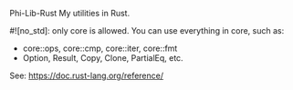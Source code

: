 Phi-Lib-Rust
My utilities in Rust.


#![no_std]: only core is allowed.
You can use everything in core, such as:
- core::ops, core::cmp, core::iter, core::fmt
- Option, Result, Copy, Clone, PartialEq, etc.

See: https://doc.rust-lang.org/reference/